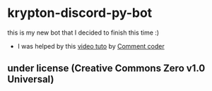 # krypton-discord-py-bot
this is my new bot that I decided to finish this time :)

- I was helped by this [video tuto](https://www.youtube.com/watch?v=LHF1dgwW6aw) by [Comment coder](https://www.youtube.com/@commentcoder)

## under license (Creative Commons Zero v1.0 Universal)
